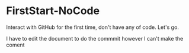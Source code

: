 # FirstStart-NoCode
Interact with GitHub for the first time, don't have any of code. Let's go.

I have to edit the document to do the commmit however I can't make the coment
